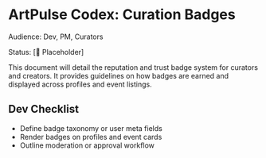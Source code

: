 # ArtPulse Codex: Curation Badges

Audience: Dev, PM, Curators

Status: [🚧 Placeholder]

This document will detail the reputation and trust badge system for curators and creators. It provides guidelines on how badges are earned and displayed across profiles and event listings.

## Dev Checklist
- Define badge taxonomy or user meta fields
- Render badges on profiles and event cards
- Outline moderation or approval workflow
